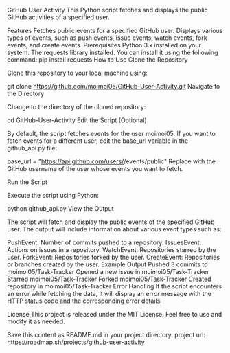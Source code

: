 GitHub User Activity
This Python script fetches and displays the public GitHub activities of a specified user.

Features
Fetches public events for a specified GitHub user.
Displays various types of events, such as push events, issue events, watch events, fork events, and create events.
Prerequisites
Python 3.x installed on your system.
The requests library installed. You can install it using the following command:
pip install requests
How to Use
Clone the Repository

Clone this repository to your local machine using:

git clone https://github.com/moimoi05/GitHub-User-Activity.git
Navigate to the Directory

Change to the directory of the cloned repository:

cd GitHub-User-Activity
Edit the Script (Optional)

By default, the script fetches events for the user moimoi05. If you want to fetch events for a different user, edit the base_url variable in the github_api.py file:

base_url = "https://api.github.com/users/<username>/events/public"
Replace <username> with the GitHub username of the user whose events you want to fetch.

Run the Script

Execute the script using Python:

python github_api.py
View the Output

The script will fetch and display the public events of the specified GitHub user. The output will include information about various event types such as:

PushEvent: Number of commits pushed to a repository.
IssuesEvent: Actions on issues in a repository.
WatchEvent: Repositories starred by the user.
ForkEvent: Repositories forked by the user.
CreateEvent: Repositories or branches created by the user.
Example Output
Pushed 3 commits to moimoi05/Task-Tracker
Opened a new issue in moimoi05/Task-Tracker
Starred moimoi05/Task-Tracker
Forked moimoi05/Task-Tracker
Created repository in moimoi05/Task-Tracker
Error Handling
If the script encounters an error while fetching the data, it will display an error message with the HTTP status code and the corresponding error details.

License
This project is released under the MIT License. Feel free to use and modify it as needed.

Save this content as README.md in your project directory.
project url:  https://roadmap.sh/projects/github-user-activity
